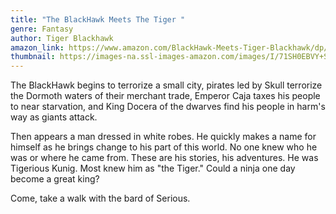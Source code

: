 ```yaml
---
title: "The BlackHawk Meets The Tiger "
genre: Fantasy
author: Tiger Blackhawk
amazon_link: https://www.amazon.com/BlackHawk-Meets-Tiger-Blackhawk/dp/1648954251/ref=tmm_pap_swatch_0?_encoding=UTF8&qid=1642675280&sr=8-1
thumbnail: https://images-na.ssl-images-amazon.com/images/I/71SH0EBVY+S.jpg
---
```

The BlackHawk begins to terrorize a small city, pirates led by Skull terrorize the Dormoth waters of their merchant trade, Emperor Caja taxes his people to near starvation, and King Docera of the dwarves find his people in harm's way as giants attack.

Then appears a man dressed in white robes. He quickly makes a name for himself as he brings change to his part of this world. No one knew who he was or where he came from. These are his stories, his adventures. He was Tigerious Kunig. Most knew him as "the Tiger." Could a ninja one day become a great king?

Come, take a walk with the bard of Serious.
